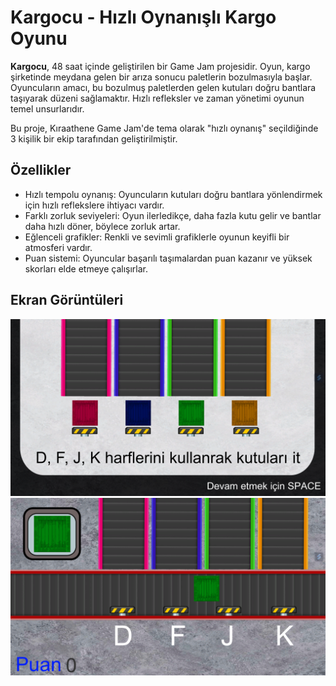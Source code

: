# Kargocu - Hızlı Oynanışlı Kargo Oyunu

**Kargocu**, 48 saat içinde geliştirilen bir Game Jam projesidir. Oyun, kargo şirketinde meydana gelen bir arıza sonucu paletlerin bozulmasıyla başlar. Oyuncuların amacı, bu bozulmuş paletlerden gelen kutuları doğru bantlara taşıyarak düzeni sağlamaktır. Hızlı refleksler ve zaman yönetimi oyunun temel unsurlarıdır.

Bu proje, Kıraathene Game Jam'de tema olarak "hızlı oynanış" seçildiğinde 3 kişilik bir ekip tarafından geliştirilmiştir.

## Özellikler

- Hızlı tempolu oynanış: Oyuncuların kutuları doğru bantlara yönlendirmek için hızlı reflekslere ihtiyacı vardır.
- Farklı zorluk seviyeleri: Oyun ilerledikçe, daha fazla kutu gelir ve bantlar daha hızlı döner, böylece zorluk artar.
- Eğlenceli grafikler: Renkli ve sevimli grafiklerle oyunun keyifli bir atmosferi vardır.
- Puan sistemi: Oyuncular başarılı taşımalardan puan kazanır ve yüksek skorları elde etmeye çalışırlar.

## Ekran Görüntüleri

![Oyun Görüntüsü 2](Screenshot/2.png)
![Oyun Görüntüsü 1](Screenshot/1.png)
